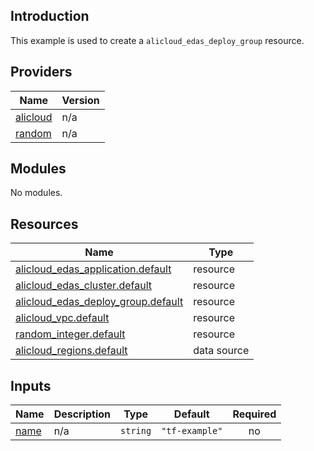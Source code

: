 <!-- BEGIN_TF_DOCS -->
## Introduction

This example is used to create a `alicloud_edas_deploy_group` resource.

## Providers

| Name | Version |
|------|---------|
| <a name="provider_alicloud"></a> [alicloud](#provider\_alicloud) | n/a |
| <a name="provider_random"></a> [random](#provider\_random) | n/a |

## Modules

No modules.

## Resources

| Name | Type |
|------|------|
| [alicloud_edas_application.default](https://registry.terraform.io/providers/aliyun/alicloud/latest/docs/resources/edas_application) | resource |
| [alicloud_edas_cluster.default](https://registry.terraform.io/providers/aliyun/alicloud/latest/docs/resources/edas_cluster) | resource |
| [alicloud_edas_deploy_group.default](https://registry.terraform.io/providers/aliyun/alicloud/latest/docs/resources/edas_deploy_group) | resource |
| [alicloud_vpc.default](https://registry.terraform.io/providers/aliyun/alicloud/latest/docs/resources/vpc) | resource |
| [random_integer.default](https://registry.terraform.io/providers/hashicorp/random/latest/docs/resources/integer) | resource |
| [alicloud_regions.default](https://registry.terraform.io/providers/aliyun/alicloud/latest/docs/data-sources/regions) | data source |

## Inputs

| Name | Description | Type | Default | Required |
|------|-------------|------|---------|:--------:|
| <a name="input_name"></a> [name](#input\_name) | n/a | `string` | `"tf-example"` | no |
<!-- END_TF_DOCS -->    